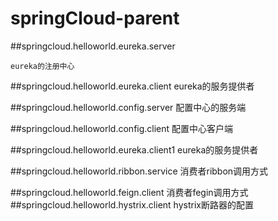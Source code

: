 # springCloud-parent

##springcloud.helloworld.eureka.server

    eureka的注册中心  

##springcloud.helloworld.eureka.client
    eureka的服务提供者
    
##springcloud.helloworld.config.server
    配置中心的服务端
    
##springcloud.helloworld.config.client
    配置中心客户端
    
##springcloud.helloworld.eureka.client1
    eureka的服务提供者
    
##springcloud.helloworld.ribbon.service
    消费者ribbon调用方式
    
##springcloud.helloworld.feign.client
    消费者fegin调用方式
##springcloud.helloworld.hystrix.client
    hystrix断路器的配置